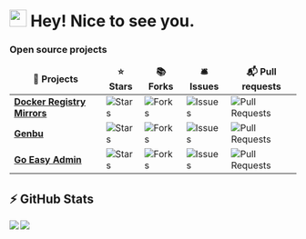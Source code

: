 <h1><img src="https://emojis.slackmojis.com/emojis/images/1531849430/4246/blob-sunglasses.gif?1531849430" width="30"/> Hey! Nice to see you.</h1>

<h3>Open source projects</h3>


<table>
  <thead align="center">
    <tr border: none;>
      <td><b>🎁 Projects</b></td>
      <td><b>⭐ Stars</b></td>
      <td><b>📚 Forks</b></td>
      <td><b>🛎 Issues</b></td>
      <td><b>📬 Pull requests</b></td>
    </tr>
  </thead>
  <tbody>
    <tr>
      <td><a href="https://github.com/kubesre/docker-registry-mirrors.git"><b>Docker Registry Mirrors</b></a></td>
      <td><img alt="Stars" src="https://img.shields.io/github/stars/kubesre/docker-registry-mirrors?style=flat-square&labelColor=343b41"/></td>
      <td><img alt="Forks" src="https://img.shields.io/github/forks/kubesre/docker-registry-mirrors?style=flat-square&labelColor=343b41"/></td>
      <td><img alt="Issues" src="https://img.shields.io/github/issues/kubesre/docker-registry-mirrors?style=flat-square&labelColor=343b41"/></td>
      <td><img alt="Pull Requests" src="https://img.shields.io/github/issues-pr/kubesre/docker-registry-mirrors?style=flat-square&labelColor=343b41"/></td>
    </tr>
     <tr>
      <td><a href="https://github.com/kubesre/genbu.git"><b>Genbu</b></a></td>
      <td><img alt="Stars" src="https://img.shields.io/github/stars/kubesre/genbu?style=flat-square&labelColor=343b41"/></td>
      <td><img alt="Forks" src="https://img.shields.io/github/forks/kubesre/genbu?style=flat-square&labelColor=343b41"/></td>
      <td><img alt="Issues" src="https://img.shields.io/github/issues/kubesre/genbu?style=flat-square&labelColor=343b41"/></td>
      <td><img alt="Pull Requests" src="https://img.shields.io/github/issues-pr/kubesre/genbu?style=flat-square&labelColor=343b41"/></td>
    </tr>
     <tr>
      <td><a href="https://github.com/kubesre/go-easy-admin.git"><b>Go Easy Admin</b></a></td>
      <td><img alt="Stars" src="https://img.shields.io/github/stars/kubesre/go-easy-admin?style=flat-square&labelColor=343b41"/></td>
      <td><img alt="Forks" src="https://img.shields.io/github/forks/kubesre/go-easy-admin?style=flat-square&labelColor=343b41"/></td>
      <td><img alt="Issues" src="https://img.shields.io/github/issues/kubesre/go-easy-admin?style=flat-square&labelColor=343b41"/></td>
      <td><img alt="Pull Requests" src="https://img.shields.io/github/issues-pr/kubesre/go-easy-admin?style=flat-square&labelColor=343b41"/></td>
    </tr>
  </tbody>
</table>


## ⚡ GitHub Stats

<img align="left" src="https://github-readme-stats.vercel.app/api?username=cf1998&show_icons=true&count_private=true&theme=radical" />
<img src="https://github-readme-stats.vercel.app/api/top-langs/?username=cf1998&layout=compact&count_private=true&theme=radical" /> 
